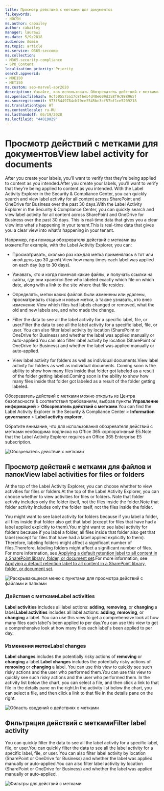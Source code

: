 ```yaml
---
title: Просмотр действий с метками для документов
f1.keywords:
- NOCSH
ms.author: cabailey
author: cabailey
manager: laurawi
ms.date: 5/9/2018
audience: Admin
ms.topic: article
ms.service: O365-seccomp
ms.collection:
- M365-security-compliance
- SPO_Content
localization_priority: Priority
search.appverid:
- MOE150
- MET150
ms.custom: seo-marvel-apr2020
description: Узнайте, как использовать Обозреватель действий с метками в Центре безопасности и соответствия требованиям Microsoft 365 для поиска и просмотра действий с метками.
ms.openlocfilehash: 9cf505575a17c8f6eb4d48e609d358f9c988965f
ms.sourcegitcommit: 973f5449784cb70ce5545bc3cf57bf1ce5209218
ms.translationtype: HT
ms.contentlocale: ru-RU
ms.lasthandoff: 06/19/2020
ms.locfileid: "44819029"
---
```

# <a name="view-label-activity-for-documents"></a><span data-ttu-id="5dd8d-103">Просмотр действий с метками для документов</span><span class="sxs-lookup"><span data-stu-id="5dd8d-103">View label activity for documents</span></span>

<span data-ttu-id="5dd8d-104">After you create your labels, you'll want to verify that they're being applied to content as you intended.</span><span class="sxs-lookup"><span data-stu-id="5dd8d-104">After you create your labels, you'll want to verify that they're being applied to content as you intended.</span></span> <span data-ttu-id="5dd8d-105">With the Label Activity Explorer in the Security &amp; Compliance Center, you can quickly search and view label activity for all content across SharePoint and OneDrive for Business over the past 30 days.</span><span class="sxs-lookup"><span data-stu-id="5dd8d-105">With the Label Activity Explorer in the Security &amp; Compliance Center, you can quickly search and view label activity for all content across SharePoint and OneDrive for Business over the past 30 days.</span></span> <span data-ttu-id="5dd8d-106">This is real-time data that gives you a clear view into what's happening in your tenant.</span><span class="sxs-lookup"><span data-stu-id="5dd8d-106">This is real-time data that gives you a clear view into what's happening in your tenant.</span></span>
  
<span data-ttu-id="5dd8d-107">Например, при помощи обозревателя действий с метками вы можете:</span><span class="sxs-lookup"><span data-stu-id="5dd8d-107">For example, with the Label Activity Explorer, you can:</span></span>
  
- <span data-ttu-id="5dd8d-108">Просматривать, сколько раз каждая метка применялась в тот или иной день (до 30 дней).</span><span class="sxs-lookup"><span data-stu-id="5dd8d-108">View how many times each label was applied on each day (up to 30 days).</span></span>
    
- <span data-ttu-id="5dd8d-109">Узнавать, кто и когда помечал какие файлы, и получать ссылки на сайты, где они хранятся.</span><span class="sxs-lookup"><span data-stu-id="5dd8d-109">See who labeled exactly which file on which date, along with a link to the site where that file resides.</span></span>
    
- <span data-ttu-id="5dd8d-110">Определять, метки каких файлов были изменены или удалены, просматривать старые и новые метки, а также узнавать, кто внес изменение.</span><span class="sxs-lookup"><span data-stu-id="5dd8d-110">View which files had labels changed or removed, what the old and new labels are, and who made the change.</span></span>
    
- <span data-ttu-id="5dd8d-111">Filter the data to see all the label activity for a specific label, file, or user.</span><span class="sxs-lookup"><span data-stu-id="5dd8d-111">Filter the data to see all the label activity for a specific label, file, or user.</span></span> <span data-ttu-id="5dd8d-112">You can also filter label activity by location (SharePoint or OneDrive for Business) and whether the label was applied manually or auto-applied.</span><span class="sxs-lookup"><span data-stu-id="5dd8d-112">You can also filter label activity by location (SharePoint or OneDrive for Business) and whether the label was applied manually or auto-applied.</span></span>
    
- <span data-ttu-id="5dd8d-113">View label activity for folders as well as individual documents.</span><span class="sxs-lookup"><span data-stu-id="5dd8d-113">View label activity for folders as well as individual documents.</span></span> <span data-ttu-id="5dd8d-114">Coming soon is the ability to show how many files inside that folder got labeled as a result of the folder getting labeled.</span><span class="sxs-lookup"><span data-stu-id="5dd8d-114">Coming soon is the ability to show how many files inside that folder got labeled as a result of the folder getting labeled.</span></span>
    
<span data-ttu-id="5dd8d-115">Обозреватель действий с метками можно открыть из Центра безопасности &amp; соответствия требованиям, выбрав пункты **Управление информацией** > **Обозреватель действий с метками**.</span><span class="sxs-lookup"><span data-stu-id="5dd8d-115">You can find the Label Activity Explorer in the Security &amp; Compliance Center > **Information governance** > **Label activity explorer**.</span></span>
  
<span data-ttu-id="5dd8d-116">Обратите внимание, что для использования обозревателя действий с метками необходима подписка на Office 365 корпоративный E5.</span><span class="sxs-lookup"><span data-stu-id="5dd8d-116">Note that the Label Activity Explorer requires an Office 365 Enterprise E5 subscription.</span></span>
  
![Обозреватель действий с метками](../media/671ca0cd-1457-40b4-9917-b663360afd95.png)
  
## <a name="view-label-activities-for-files-or-folders"></a><span data-ttu-id="5dd8d-118">Просмотр действий с метками для файлов и папок</span><span class="sxs-lookup"><span data-stu-id="5dd8d-118">View label activities for files or folders</span></span>

<span data-ttu-id="5dd8d-119">At the top of the Label Activity Explorer, you can choose whether to view activities for files or folders.</span><span class="sxs-lookup"><span data-stu-id="5dd8d-119">At the top of the Label Activity Explorer, you can choose whether to view activities for files or folders.</span></span> <span data-ttu-id="5dd8d-120">Note that folder activity includes only the folder itself, not the files inside the folder.</span><span class="sxs-lookup"><span data-stu-id="5dd8d-120">Note that folder activity includes only the folder itself, not the files inside the folder.</span></span>
  
<span data-ttu-id="5dd8d-121">You might want to see label activity for folders because if you label a folder, all files inside that folder also get that label (except for files that have had a label applied explicitly to them).</span><span class="sxs-lookup"><span data-stu-id="5dd8d-121">You might want to see label activity for folders because if you label a folder, all files inside that folder also get that label (except for files that have had a label applied explicitly to them).</span></span> <span data-ttu-id="5dd8d-122">Therefore, labeling folders might affect a significant number of files.</span><span class="sxs-lookup"><span data-stu-id="5dd8d-122">Therefore, labeling folders might affect a significant number of files.</span></span> <span data-ttu-id="5dd8d-123">For more information, see [Applying a default retention label to all content in a SharePoint library, folder, or document set](labels.md#applying-a-default-retention-label-to-all-content-in-a-sharepoint-library-folder-or-document-set).</span><span class="sxs-lookup"><span data-stu-id="5dd8d-123">For more information, see [Applying a default retention label to all content in a SharePoint library, folder, or document set](labels.md#applying-a-default-retention-label-to-all-content-in-a-sharepoint-library-folder-or-document-set).</span></span>
  
![Раскрывающееся меню с пунктами для просмотра действий с файлами и папками](../media/11030584-f52d-49eb-86f3-7ead16a3b704.png)
  
### <a name="label-activities"></a><span data-ttu-id="5dd8d-125">Действия с метками</span><span class="sxs-lookup"><span data-stu-id="5dd8d-125">Label activities</span></span>

 <span data-ttu-id="5dd8d-126">**Label activities** includes all label actions: **adding**, **removing**, or **changing** a label.</span><span class="sxs-lookup"><span data-stu-id="5dd8d-126">**Label activities** includes all label actions: **adding**, **removing**, or **changing** a label.</span></span> <span data-ttu-id="5dd8d-127">You can use this view to get a comprehensive look at how many files each label's been applied to per day.</span><span class="sxs-lookup"><span data-stu-id="5dd8d-127">You can use this view to get a comprehensive look at how many files each label's been applied to per day.</span></span> 
  
### <a name="label-changes"></a><span data-ttu-id="5dd8d-128">Изменения меток</span><span class="sxs-lookup"><span data-stu-id="5dd8d-128">Label changes</span></span>

 <span data-ttu-id="5dd8d-129">**Label changes** includes the potentially risky actions of **removing** or **changing** a label.</span><span class="sxs-lookup"><span data-stu-id="5dd8d-129">**Label changes** includes the potentially risky actions of **removing** or **changing** a label.</span></span> <span data-ttu-id="5dd8d-130">You can use this view to quickly see such risky actions and the user who performed them.</span><span class="sxs-lookup"><span data-stu-id="5dd8d-130">You can use this view to quickly see such risky actions and the user who performed them.</span></span> <span data-ttu-id="5dd8d-131">In the activity list below the chart, you can select a file, and then click a link to that file in the details pane on the right.</span><span class="sxs-lookup"><span data-stu-id="5dd8d-131">In the activity list below the chart, you can select a file, and then click a link to that file in the details pane on the right.</span></span> 
  
![Область сведений о действиях с метками](../media/eb580fd4-b5be-4fda-9ba5-c1256777310d.png)
  
## <a name="filter-label-activity"></a><span data-ttu-id="5dd8d-133">Фильтрация действий с метками</span><span class="sxs-lookup"><span data-stu-id="5dd8d-133">Filter label activity</span></span>

<span data-ttu-id="5dd8d-134">You can quickly filter the data to see all the label activity for a specific label, file, or user.</span><span class="sxs-lookup"><span data-stu-id="5dd8d-134">You can quickly filter the data to see all the label activity for a specific label, file, or user.</span></span> <span data-ttu-id="5dd8d-135">You can also filter label activity by location (SharePoint or OneDrive for Business) and whether the label was applied manually or auto-applied.</span><span class="sxs-lookup"><span data-stu-id="5dd8d-135">You can also filter label activity by location (SharePoint or OneDrive for Business) and whether the label was applied manually or auto-applied.</span></span>
  
![Фильтры для действий с метками](../media/9de92985-120f-48b4-96a7-ef7ec8a71ff0.png)
  

